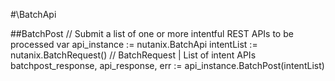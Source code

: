 #\BatchApi

##BatchPost
//  Submit a list of one or more intentful REST APIs to be processed
var api_instance := nutanix.BatchApi
intentList := nutanix.BatchRequest() // BatchRequest | List of intent APIs
batchpost_response, api_response, err := api_instance.BatchPost(intentList)
